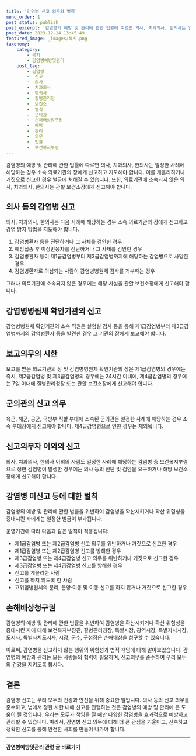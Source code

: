 ```yaml
---
title: '감염병 신고 의무와 벌칙'
menu_order: 1
post_status: publish
post_excerpt: '감염병의 예방 및 관리에 관한 법률에 따르면 의사, 치과의사, 한의사는 일정한 사례에 해당하는 경우 소속 의료기관의 장에게 신고하고 지도해야 합니다. 이를 게을리하거나 거짓으로 신고한 경우 벌금에 처해질 수 있습니다. 또한, 의료기관에 소속되지 않은 의사, 치과의사, 한의사는 관할 보건소장에게 신고해야 합니다.'
post_date: 2023-12-14 13:45:49
featured_image: _images/복지.png
taxonomy:
    category:
        - 복지
        - 감염병예방및관리
    post_tag:
        - 감염병
        -  신고
        -  의사
        -  치과의사
        -  한의사
        -  질병관리청
        -  보건소
        -  벌칙
        -  군의관
        -  손해배상청구권
        -  예방
        -  관리
        -  의무
        -  법률
        -  보건복지부령
---
```



감염병의 예방 및 관리에 관한 법률에 따르면 의사, 치과의사, 한의사는 일정한 사례에 해당하는 경우 소속 의료기관의 장에게 신고하고 지도해야 합니다. 이를 게을리하거나 거짓으로 신고한 경우 벌금에 처해질 수 있습니다. 또한, 의료기관에 소속되지 않은 의사, 치과의사, 한의사는 관할 보건소장에게 신고해야 합니다.

## 의사 등의 감염병 신고

의사, 치과의사, 한의사는 다음 사례에 해당하는 경우 소속 의료기관의 장에게 신고하고 감염 방지 방법을 지도해야 합니다.

1. 감염병환자 등을 진단하거나 그 사체를 검안한 경우
2. 예방접종 후 이상반응자를 진단하거나 그 사체를 검안한 경우
3. 감염병환자 등이 제1급감염병부터 제3급감염병까지에 해당하는 감염병으로 사망한 경우
4. 감염병환자로 의심되는 사람이 감염병병원체 검사를 거부하는 경우

그러나 의료기관에 소속되지 않은 경우에는 해당 사실을 관할 보건소장에게 신고해야 합니다.

## 감염병병원체 확인기관의 신고

감염병병원체 확인기관의 소속 직원은 실험실 검사 등을 통해 제1급감염병부터 제3급감염병까지의 감염병환자 등을 발견한 경우 그 기관의 장에게 보고해야 합니다.

## 보고의무의 시한

보고를 받은 의료기관의 장 및 감염병병원체 확인기관의 장은 제1급감염병의 경우에는 즉시, 제2급감염병 및 제3급감염병의 경우에는 24시간 이내에, 제4급감염병의 경우에는 7일 이내에 질병관리청장 또는 관할 보건소장에게 신고해야 합니다.

## 군의관의 신고 의무

육군, 해군, 공군, 국방부 직할 부대에 소속된 군의관은 일정한 사례에 해당하는 경우 소속 부대장에게 신고해야 합니다. 제4급감염병으로 인한 경우는 제외됩니다.

## 신고의무자 이외의 신고

의사, 치과의사, 한의사 이외의 사람도 일정한 사례에 해당하는 감염병 중 보건복지부령으로 정한 감염병이 발생한 경우에는 의사 등의 진단 및 검안을 요구하거나 해당 보건소장에게 신고해야 합니다.

## 감염병 미신고 등에 대한 벌칙

감염병의 예방 및 관리에 관한 법률을 위반하여 감염병을 확산시키거나 확산 위험성을 증대시킨 자에게는 일정한 벌금이 부과됩니다.

운영기간에 따라 다음과 같은 벌칙이 적용됩니다:
- 제1급감염병 또는 제2급감염병 신고 의무를 위반하거나 거짓으로 신고한 경우
- 제1급감염병 또는 제2급감염병 신고를 방해한 경우
- 제3급감염병 또는 제4급감염병 신고 의무를 위반하거나 거짓으로 신고한 경우
- 제3급감염병 또는 제4급감염병 신고를 방해한 경우
- 신고를 게을리한 사람
- 신고를 하지 않도록 한 사람
- 고위험병원체의 분리, 분양·이동 및 이동 신고를 하지 않거나 거짓으로 신고한 경우

## 손해배상청구권

감염병의 예방 및 관리에 관한 법률을 위반하여 감염병을 확산시키거나 확산 위험성을 증대시킨 자에 대해 보건복지부장관, 질병관리청장, 특별시장, 광역시장, 특별자치시장, 도지사, 특별자치도지사, 시장, 군수, 구청장은 손해배상을 청구할 수 있습니다.

이로써, 감염병을 신고하지 않는 행위의 위험성과 법적 책임에 대해 알아보았습니다. 감염병의 예방과 관리는 모든 사람들의 협력이 필요하며, 신고의무를 준수하여 우리 모두의 건강을 지키도록 합시다.

## 결론


감염병 신고는 우리 모두의 건강과 안전을 위해 중요한 일입니다. 의사 등의 신고 의무를 준수하고, 법에서 정한 시한 내에 신고를 진행하는 것은 감염병의 예방 및 관리에 큰 도움이 될 것입니다. 우리는 모두가 책임을 질 때만 다양한 감염병을 효과적으로 예방하고 관리할 수 있습니다. 따라서, 감염병 신고 의무에 대해 더 큰 관심을 기울이고, 신속하고 정확한 신고를 통해 안전한 사회를 만들어 나가야 합니다.
<!-- wp:separator -->
<hr class="wp-block-separator has-alpha-channel-opacity"/>
<!-- /wp:separator -->

<!-- wp:group {"backgroundColor":"base","layout":{"type":"constrained"}} -->
<div class="wp-block-group has-base-background-color has-background"><!-- wp:paragraph {"align":"center","fontSize":"medium"} -->
<p class="has-text-align-center has-large-font-size"><strong>감염병예방및관리 관련 글 바로가기</strong></p>
<!-- /wp:paragraph -->


<!-- wp:latest-posts
{"categories":[{"id":14664,"count":19,"description":"","link":"https://uknowlaw.com/category/%ea%b0%90%ec%97%bc%eb%b3%91%ec%98%88%eb%b0%a9%eb%b0%8f%ea%b4%80%eb%a6%ac/","name":"감염병예방및관리","slug":"감염병예방및관리","taxonomy":"category","parent":0,"meta":[],"_links":{"self":[{"href":"https://uknowlaw.com/wp-json/wp/v2/categories/14664"}],"collection":[{"href":"https://uknowlaw.com/wp-json/wp/v2/categories"}],"about":[{"href":"https://uknowlaw.com/wp-json/wp/v2/taxonomies/category"}],"wp:post_type":[{"href":"https://uknowlaw.com/wp-json/wp/v2/posts?categories=14664"}],"curies":[{"name":"wp","href":"https://api.w.org/{rel}","templated":true}]}}],"postsToShow":100,"excerptLength":28,"postLayout":"grid","columns":2,"featuredImageAlign":"left","featuredImageSizeSlug":"large","fontSize":"small"} /--></div>
<!-- /wp:group -->
